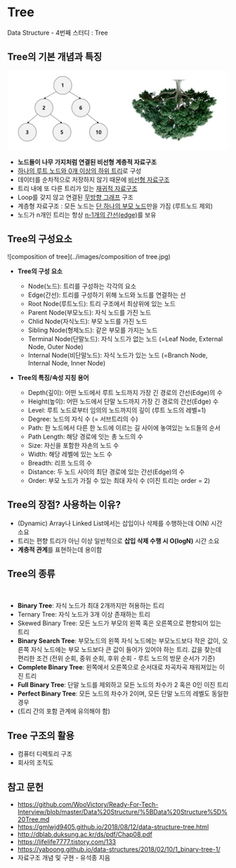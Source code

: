 # Tree
Data Structure - 4번째 스터디 : Tree

## Tree의 기본 개념과 특징
![Tree](../images/tree.jpg)
* **노드들이 나무 가지처럼 연결된 비선형 계층적 자료구조**
*  <u>하나의 루트 노드와 0개 이상의 하위 트리</u>로 구성
* 데이터를 순차적으로 저장하지 않기 때문에 <u>비선형 자료구조</u>
* 트리 내에 또 다른 트리가 있는 <u>재귀적 자료구조</u>
* Loop를 갖지 않고 연결된 <u>무방향 그래프</u> 구조
* 계층형 자료구조 : 모든 노드는 <u>단 하나의 부모 노드</u>만을 가짐 (루트노드 제외)
* 노드가 n개인 트리는 항상 <u>n-1개의 간선(edge)</u>를 보유

## Tree의 구성요소
![composition of tree](../images/composition of tree.jpg)
* **Tree의 구성 요소**
	* Node(노드): 트리를 구성하는 각각의 요소
	* Edge(간선): 트리를 구성하기 위해 노드와 노드를 연결하는 선
	* Root Node(루트노드): 트리 구조에서 최상위에 있는 노드
	* Parent Node(부모노드): 자식 노드를 가진 노드
	* Chlid Node(자식노드): 부모 노드를 가진 노드
	* Sibling Node(형제노드): 같은 부모를 가지는 노드
	* Terminal Node(단말노드): 자식 노드가 없는 노드 (=Leaf Node, External Node, Outer Node)
	* Internal Node(비단말노드): 자식 노드가 있는 노드 (=Branch Node, Internal Node, Inner Node)
	
* **Tree의 특징/속성 지칭 용어**
	* Depth(깊이): 어떤 노드에서 루트 노드까지 가장 긴 경로의 간선(Edge)의 수
	* Height(높이): 어떤 노드에서 단말 노드까지 가장 긴 경로의 간선(Edge) 수
	* Level: 루트 노드로부터 임의의 노드까지의 깊이 (루트 노드의 레벨=1)
	* Degree: 노드의 자식 수 (= 서브트리의 수)
	* Path: 한 노드에서 다른 한 노드에 이르는 길 사이에 놓여있는 노드들의 순서
	* Path Length: 해당 경로에 잇는 총 노드의 수
	* Size: 자신을 포함한 자손의 노드 수
	* Width: 해당 레벨에 있는 노드 수
	* Breadth: 리프 노드의 수
	* Distance: 두 노드 사이의 최단 경로에 있는 간선(Edge)의 수
	* Order: 부모 노드가 가질 수 있는 최대 자식 수 (이진 트리는 order = 2)

## Tree의 장점? 사용하는 이유?
* (Dynamic) Array나 Linked List에서는 삽입이나 삭제를 수행하는데 O(N) 시간 소요
* 트리는 편향 트리가 아닌 이상 일반적으로 **삽입 삭제 수행 시 O(logN)** 시간 소요
* **계층적 관계**를 표현하는데 용이함

## Tree의 종류
![]()
* **Binary Tree**: 자식 노드가 최대 2개까지만 허용하는 트리
* Ternary Tree: 자식 노드가 3개 이상 존재하는 트리
* Skewed Binary Tree: 모든 노드가 부모의 왼쪽 혹은 오른쪽으로 편향되어 있는 트리
* **Binary Search Tree**: 부모노드의 왼쪽 자식 노드에는 부모노드보다 작은 값이, 오른쪽 자식 노드에는 부모 노드보다 큰 값이 들어가 있어야 하는 트리. 값을 찾는데 편리한 조건 (전위 순회, 중위 순회, 후위 순회 - 루트 노드의 방문 순서가 기준)
* **Complete Binary Tree**: 왼쪽에서 오른쪽으로 순서대로 차곡차곡 채워져있는 이진 트리
* **Full Binary Tree**: 단말 노드를 제외하고 모든 노드의 차수가 2 혹은 0인 이진 트리
* **Perfect Binary Tree**: 모든 노드의 차수가 2이며, 모든 단말 노드의 레벨도 동일한 경우
* (트리 간의 포함 관계에 유의해야 함)

## Tree 구조의 활용
* 컴퓨터 디렉토리 구조
* 회사의 조직도

## 참고 문헌
* https://github.com/WooVictory/Ready-For-Tech-Interview/blob/master/Data%20Structure/%5BData%20Structure%5D%20Tree.md
* https://gmlwjd9405.github.io/2018/08/12/data-structure-tree.html
* http://dblab.duksung.ac.kr/ds/pdf/Chap08.pdf
* https://lifelife7777.tistory.com/133
* https://yaboong.github.io/data-structures/2018/02/10/1_binary-tree-1/
* 자료구조 개념 및 구현 - 유석종 지음
